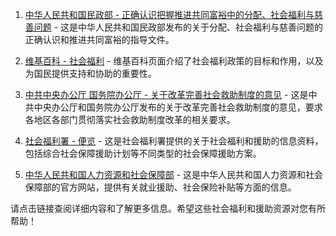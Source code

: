1. [中华人民共和国民政部 - 正确认识把握推进共同富裕中的分配、社会福利与慈善问题](https://www.mca.gov.cn/n152/n164/c36588/content.html) - 这是中华人民共和国民政部发布的关于分配、社会福利与慈善问题的正确认识和推进共同富裕的指导文件。

2. [维基百科 - 社会福利](https://zh.wikipedia.org/zh-sg/%E7%A4%BE%E4%BC%9A%E7%A6%8F%E5%88%A9) - 维基百科页面介绍了社会福利政策的目标和作用，以及为国民提供支持和协助的重要性。

3. [中共中央办公厅 国务院办公厅 - 关于改革完善社会救助制度的意见](https://www.gov.cn/zhengce/2020-08/25/content_5537371.htm) - 这是中共中央办公厅和国务院办公厅发布的关于改革完善社会救助制度的意见，要求各地区各部门贯彻落实社会救助制度改革的相关要求。

4. [社会福利署 - 便览](https://www.swd.gov.hk/sc/aboutus/publication/fact/) - 这是社会福利署提供的关于社会福利和援助的信息资料，包括综合社会保障援助计划等不同类型的社会保障援助方案。

5. [中华人民共和国人力资源和社会保障部](http://www.mohrss.gov.cn/?ibashi.net) - 这是中华人民共和国人力资源和社会保障部的官方网站，提供有关就业援助、社会保险补贴等方面的信息。

请点击链接查阅详细内容和了解更多信息。希望这些社会福利和援助资源对您有所帮助！

